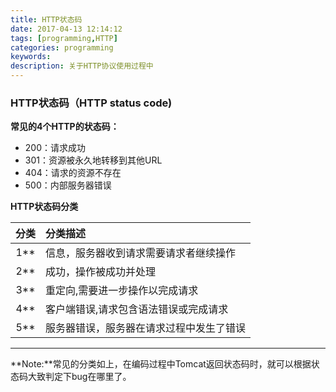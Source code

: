 ```yaml
---
title: HTTP状态码
date: 2017-04-13 12:14:12
tags: [programming,HTTP]
categories: programming
keywords: 
description: 关于HTTP协议使用过程中
---
```

### HTTP状态码（HTTP status code) ###
**常见的4个HTTP的状态码：**
- 200：请求成功
- 301：资源被永久地转移到其他URL
- 404：请求的资源不存在
- 500：内部服务器错误

**HTTP状态码分类**

|分类|分类描述|
|:------:|:------|
|1**|信息，服务器收到请求需要请求者继续操作|
|2**|成功，操作被成功并处理|
|3**|重定向,需要进一步操作以完成请求|
|4**|客户端错误,请求包含语法错误或完成请求|
|5**|服务器错误，服务器在请求过程中发生了错误|

----------
**Note:**常见的分类如上，在编码过程中Tomcat返回状态码时，就可以根据状态码大致判定下bug在哪里了。